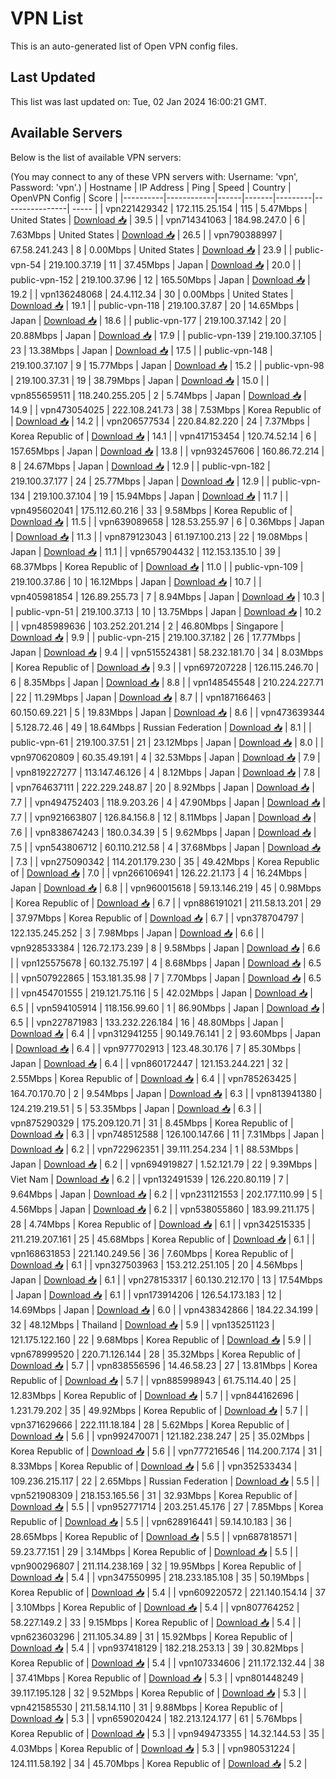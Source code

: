 # VPN List

This is an auto-generated list of Open VPN config files.

## Last Updated

This list was last updated on: Tue, 02 Jan 2024 16:00:21 GMT.

## Available Servers

Below is the list of available VPN servers:

(You may connect to any of these VPN servers with: Username: 'vpn', Password: 'vpn'.)
| Hostname | IP Address | Ping | Speed | Country | OpenVPN Config | Score |
|----------|------------|------|-------|---------|----------------| ----- |
| vpn221429342 | 172.115.25.154 | 115 | 5.47Mbps | United States | [Download 📥](./configs/server_0_US.ovpn) | 39.5 |
| vpn714341063 | 184.98.247.0 | 6 | 7.63Mbps | United States | [Download 📥](./configs/server_1_US.ovpn) | 26.5 |
| vpn790388997 | 67.58.241.243 | 8 | 0.00Mbps | United States | [Download 📥](./configs/server_2_US.ovpn) | 23.9 |
| public-vpn-54 | 219.100.37.19 | 11 | 37.45Mbps | Japan | [Download 📥](./configs/server_3_JP.ovpn) | 20.0 |
| public-vpn-152 | 219.100.37.96 | 12 | 165.50Mbps | Japan | [Download 📥](./configs/server_4_JP.ovpn) | 19.2 |
| vpn136248068 | 24.4.112.34 | 30 | 0.00Mbps | United States | [Download 📥](./configs/server_5_US.ovpn) | 19.1 |
| public-vpn-118 | 219.100.37.87 | 20 | 14.65Mbps | Japan | [Download 📥](./configs/server_6_JP.ovpn) | 18.6 |
| public-vpn-177 | 219.100.37.142 | 20 | 20.88Mbps | Japan | [Download 📥](./configs/server_7_JP.ovpn) | 17.9 |
| public-vpn-139 | 219.100.37.105 | 23 | 13.38Mbps | Japan | [Download 📥](./configs/server_8_JP.ovpn) | 17.5 |
| public-vpn-148 | 219.100.37.107 | 9 | 15.77Mbps | Japan | [Download 📥](./configs/server_9_JP.ovpn) | 15.2 |
| public-vpn-98 | 219.100.37.31 | 19 | 38.79Mbps | Japan | [Download 📥](./configs/server_10_JP.ovpn) | 15.0 |
| vpn855659511 | 118.240.255.205 | 2 | 5.74Mbps | Japan | [Download 📥](./configs/server_11_JP.ovpn) | 14.9 |
| vpn473054025 | 222.108.241.73 | 38 | 7.53Mbps | Korea Republic of | [Download 📥](./configs/server_12_KR.ovpn) | 14.2 |
| vpn206577534 | 220.84.82.220 | 24 | 7.37Mbps | Korea Republic of | [Download 📥](./configs/server_13_KR.ovpn) | 14.1 |
| vpn417153454 | 120.74.52.14 | 6 | 157.65Mbps | Japan | [Download 📥](./configs/server_14_JP.ovpn) | 13.8 |
| vpn932457606 | 160.86.72.214 | 8 | 24.67Mbps | Japan | [Download 📥](./configs/server_15_JP.ovpn) | 12.9 |
| public-vpn-182 | 219.100.37.177 | 24 | 25.77Mbps | Japan | [Download 📥](./configs/server_16_JP.ovpn) | 12.9 |
| public-vpn-134 | 219.100.37.104 | 19 | 15.94Mbps | Japan | [Download 📥](./configs/server_17_JP.ovpn) | 11.7 |
| vpn495602041 | 175.112.60.216 | 33 | 9.58Mbps | Korea Republic of | [Download 📥](./configs/server_18_KR.ovpn) | 11.5 |
| vpn639089658 | 128.53.255.97 | 6 | 0.36Mbps | Japan | [Download 📥](./configs/server_19_JP.ovpn) | 11.3 |
| vpn879123043 | 61.197.100.213 | 22 | 19.08Mbps | Japan | [Download 📥](./configs/server_20_JP.ovpn) | 11.1 |
| vpn657904432 | 112.153.135.10 | 39 | 68.37Mbps | Korea Republic of | [Download 📥](./configs/server_21_KR.ovpn) | 11.0 |
| public-vpn-109 | 219.100.37.86 | 10 | 16.12Mbps | Japan | [Download 📥](./configs/server_22_JP.ovpn) | 10.7 |
| vpn405981854 | 126.89.255.73 | 7 | 8.94Mbps | Japan | [Download 📥](./configs/server_23_JP.ovpn) | 10.3 |
| public-vpn-51 | 219.100.37.13 | 10 | 13.75Mbps | Japan | [Download 📥](./configs/server_24_JP.ovpn) | 10.2 |
| vpn485989636 | 103.252.201.214 | 2 | 46.80Mbps | Singapore | [Download 📥](./configs/server_25_SG.ovpn) | 9.9 |
| public-vpn-215 | 219.100.37.182 | 26 | 17.77Mbps | Japan | [Download 📥](./configs/server_26_JP.ovpn) | 9.4 |
| vpn515524381 | 58.232.181.70 | 34 | 8.03Mbps | Korea Republic of | [Download 📥](./configs/server_27_KR.ovpn) | 9.3 |
| vpn697207228 | 126.115.246.70 | 6 | 8.35Mbps | Japan | [Download 📥](./configs/server_28_JP.ovpn) | 8.8 |
| vpn148545548 | 210.224.227.71 | 22 | 11.29Mbps | Japan | [Download 📥](./configs/server_29_JP.ovpn) | 8.7 |
| vpn187166463 | 60.150.69.221 | 5 | 19.83Mbps | Japan | [Download 📥](./configs/server_30_JP.ovpn) | 8.6 |
| vpn473639344 | 5.128.72.46 | 49 | 18.64Mbps | Russian Federation | [Download 📥](./configs/server_31_RU.ovpn) | 8.1 |
| public-vpn-61 | 219.100.37.51 | 21 | 23.12Mbps | Japan | [Download 📥](./configs/server_32_JP.ovpn) | 8.0 |
| vpn970620809 | 60.35.49.191 | 4 | 32.53Mbps | Japan | [Download 📥](./configs/server_33_JP.ovpn) | 7.9 |
| vpn819227277 | 113.147.46.126 | 4 | 8.12Mbps | Japan | [Download 📥](./configs/server_34_JP.ovpn) | 7.8 |
| vpn764637111 | 222.229.248.87 | 20 | 8.92Mbps | Japan | [Download 📥](./configs/server_35_JP.ovpn) | 7.7 |
| vpn494752403 | 118.9.203.26 | 4 | 47.90Mbps | Japan | [Download 📥](./configs/server_36_JP.ovpn) | 7.7 |
| vpn921663807 | 126.84.156.8 | 12 | 8.11Mbps | Japan | [Download 📥](./configs/server_37_JP.ovpn) | 7.6 |
| vpn838674243 | 180.0.34.39 | 5 | 9.62Mbps | Japan | [Download 📥](./configs/server_38_JP.ovpn) | 7.5 |
| vpn543806712 | 60.110.212.58 | 4 | 37.68Mbps | Japan | [Download 📥](./configs/server_39_JP.ovpn) | 7.3 |
| vpn275090342 | 114.201.179.230 | 35 | 49.42Mbps | Korea Republic of | [Download 📥](./configs/server_40_KR.ovpn) | 7.0 |
| vpn266106941 | 126.22.21.173 | 4 | 16.24Mbps | Japan | [Download 📥](./configs/server_41_JP.ovpn) | 6.8 |
| vpn960015618 | 59.13.146.219 | 45 | 0.98Mbps | Korea Republic of | [Download 📥](./configs/server_42_KR.ovpn) | 6.7 |
| vpn886191021 | 211.58.13.201 | 29 | 37.97Mbps | Korea Republic of | [Download 📥](./configs/server_43_KR.ovpn) | 6.7 |
| vpn378704797 | 122.135.245.252 | 3 | 7.98Mbps | Japan | [Download 📥](./configs/server_44_JP.ovpn) | 6.6 |
| vpn928533384 | 126.72.173.239 | 8 | 9.58Mbps | Japan | [Download 📥](./configs/server_45_JP.ovpn) | 6.6 |
| vpn125575678 | 60.132.75.197 | 4 | 8.68Mbps | Japan | [Download 📥](./configs/server_46_JP.ovpn) | 6.5 |
| vpn507922865 | 153.181.35.98 | 7 | 7.70Mbps | Japan | [Download 📥](./configs/server_47_JP.ovpn) | 6.5 |
| vpn454701555 | 219.121.75.116 | 5 | 42.02Mbps | Japan | [Download 📥](./configs/server_48_JP.ovpn) | 6.5 |
| vpn594105914 | 118.156.99.60 | 1 | 86.90Mbps | Japan | [Download 📥](./configs/server_49_JP.ovpn) | 6.5 |
| vpn227871983 | 133.232.226.184 | 16 | 48.80Mbps | Japan | [Download 📥](./configs/server_50_JP.ovpn) | 6.4 |
| vpn312941255 | 90.149.76.141 | 2 | 93.60Mbps | Japan | [Download 📥](./configs/server_51_JP.ovpn) | 6.4 |
| vpn977702913 | 123.48.30.176 | 7 | 85.30Mbps | Japan | [Download 📥](./configs/server_52_JP.ovpn) | 6.4 |
| vpn860172447 | 121.153.244.221 | 32 | 2.55Mbps | Korea Republic of | [Download 📥](./configs/server_53_KR.ovpn) | 6.4 |
| vpn785263425 | 164.70.170.70 | 2 | 9.54Mbps | Japan | [Download 📥](./configs/server_54_JP.ovpn) | 6.3 |
| vpn813941380 | 124.219.219.51 | 5 | 53.35Mbps | Japan | [Download 📥](./configs/server_55_JP.ovpn) | 6.3 |
| vpn875290329 | 175.209.120.71 | 31 | 8.45Mbps | Korea Republic of | [Download 📥](./configs/server_56_KR.ovpn) | 6.3 |
| vpn748512588 | 126.100.147.66 | 11 | 7.31Mbps | Japan | [Download 📥](./configs/server_57_JP.ovpn) | 6.2 |
| vpn722962351 | 39.111.254.234 | 1 | 88.53Mbps | Japan | [Download 📥](./configs/server_58_JP.ovpn) | 6.2 |
| vpn694919827 | 1.52.121.79 | 22 | 9.39Mbps | Viet Nam | [Download 📥](./configs/server_59_VN.ovpn) | 6.2 |
| vpn132491539 | 126.220.80.119 | 7 | 9.64Mbps | Japan | [Download 📥](./configs/server_60_JP.ovpn) | 6.2 |
| vpn231121553 | 202.177.110.99 | 5 | 4.56Mbps | Japan | [Download 📥](./configs/server_61_JP.ovpn) | 6.2 |
| vpn538055860 | 183.99.211.175 | 28 | 4.74Mbps | Korea Republic of | [Download 📥](./configs/server_62_KR.ovpn) | 6.1 |
| vpn342515335 | 211.219.207.161 | 25 | 45.68Mbps | Korea Republic of | [Download 📥](./configs/server_63_KR.ovpn) | 6.1 |
| vpn168631853 | 221.140.249.56 | 36 | 7.60Mbps | Korea Republic of | [Download 📥](./configs/server_64_KR.ovpn) | 6.1 |
| vpn327503963 | 153.212.251.105 | 20 | 4.56Mbps | Japan | [Download 📥](./configs/server_65_JP.ovpn) | 6.1 |
| vpn278153317 | 60.130.212.170 | 13 | 17.54Mbps | Japan | [Download 📥](./configs/server_66_JP.ovpn) | 6.1 |
| vpn173914206 | 126.54.173.183 | 12 | 14.69Mbps | Japan | [Download 📥](./configs/server_67_JP.ovpn) | 6.0 |
| vpn438342866 | 184.22.34.199 | 32 | 48.12Mbps | Thailand | [Download 📥](./configs/server_68_TH.ovpn) | 5.9 |
| vpn135251123 | 121.175.122.160 | 22 | 9.68Mbps | Korea Republic of | [Download 📥](./configs/server_69_KR.ovpn) | 5.9 |
| vpn678999520 | 220.71.126.144 | 28 | 35.32Mbps | Korea Republic of | [Download 📥](./configs/server_70_KR.ovpn) | 5.7 |
| vpn838556596 | 14.46.58.23 | 27 | 13.81Mbps | Korea Republic of | [Download 📥](./configs/server_71_KR.ovpn) | 5.7 |
| vpn885998943 | 61.75.114.40 | 25 | 12.83Mbps | Korea Republic of | [Download 📥](./configs/server_72_KR.ovpn) | 5.7 |
| vpn844162696 | 1.231.79.202 | 35 | 49.92Mbps | Korea Republic of | [Download 📥](./configs/server_73_KR.ovpn) | 5.7 |
| vpn371629666 | 222.111.18.184 | 28 | 5.62Mbps | Korea Republic of | [Download 📥](./configs/server_74_KR.ovpn) | 5.6 |
| vpn992470071 | 121.182.238.247 | 25 | 35.02Mbps | Korea Republic of | [Download 📥](./configs/server_75_KR.ovpn) | 5.6 |
| vpn777216546 | 114.200.7.174 | 31 | 8.33Mbps | Korea Republic of | [Download 📥](./configs/server_76_KR.ovpn) | 5.6 |
| vpn352533434 | 109.236.215.117 | 22 | 2.65Mbps | Russian Federation | [Download 📥](./configs/server_77_RU.ovpn) | 5.5 |
| vpn521908309 | 218.153.165.56 | 31 | 32.93Mbps | Korea Republic of | [Download 📥](./configs/server_78_KR.ovpn) | 5.5 |
| vpn952771714 | 203.251.45.176 | 27 | 7.85Mbps | Korea Republic of | [Download 📥](./configs/server_79_KR.ovpn) | 5.5 |
| vpn628916441 | 59.14.10.183 | 36 | 28.65Mbps | Korea Republic of | [Download 📥](./configs/server_80_KR.ovpn) | 5.5 |
| vpn687818571 | 59.23.77.151 | 29 | 3.14Mbps | Korea Republic of | [Download 📥](./configs/server_81_KR.ovpn) | 5.5 |
| vpn900296807 | 211.114.238.169 | 32 | 19.95Mbps | Korea Republic of | [Download 📥](./configs/server_82_KR.ovpn) | 5.4 |
| vpn347550995 | 218.233.185.108 | 35 | 50.19Mbps | Korea Republic of | [Download 📥](./configs/server_83_KR.ovpn) | 5.4 |
| vpn609220572 | 221.140.154.14 | 37 | 3.10Mbps | Korea Republic of | [Download 📥](./configs/server_84_KR.ovpn) | 5.4 |
| vpn807764252 | 58.227.149.2 | 33 | 9.15Mbps | Korea Republic of | [Download 📥](./configs/server_85_KR.ovpn) | 5.4 |
| vpn623603296 | 211.105.34.89 | 31 | 15.92Mbps | Korea Republic of | [Download 📥](./configs/server_86_KR.ovpn) | 5.4 |
| vpn937418129 | 182.218.253.13 | 39 | 30.82Mbps | Korea Republic of | [Download 📥](./configs/server_87_KR.ovpn) | 5.4 |
| vpn107334606 | 211.172.132.44 | 38 | 37.41Mbps | Korea Republic of | [Download 📥](./configs/server_88_KR.ovpn) | 5.3 |
| vpn801448249 | 39.117.195.128 | 32 | 9.52Mbps | Korea Republic of | [Download 📥](./configs/server_89_KR.ovpn) | 5.3 |
| vpn421585530 | 211.58.14.110 | 31 | 9.88Mbps | Korea Republic of | [Download 📥](./configs/server_90_KR.ovpn) | 5.3 |
| vpn659020424 | 182.213.124.177 | 61 | 5.76Mbps | Korea Republic of | [Download 📥](./configs/server_91_KR.ovpn) | 5.3 |
| vpn949473355 | 14.32.144.53 | 35 | 4.03Mbps | Korea Republic of | [Download 📥](./configs/server_92_KR.ovpn) | 5.3 |
| vpn980531224 | 124.111.58.192 | 34 | 45.70Mbps | Korea Republic of | [Download 📥](./configs/server_93_KR.ovpn) | 5.2 |
